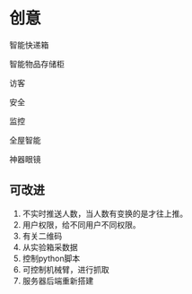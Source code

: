 # 创意 

智能快递箱  

智能物品存储柜  

访客  

安全  

监控  


全屋智能  

神器眼镜  


## 可改进
1. 不实时推送人数，当人数有变换的是才往上推。  
2. 用户权限，给不同用户不同权限。  
3. 有关二维码  
4. 从实验箱采数据  
5. 控制python脚本 
6. 可控制机械臂，进行抓取
7. 服务器后端重新搭建 
